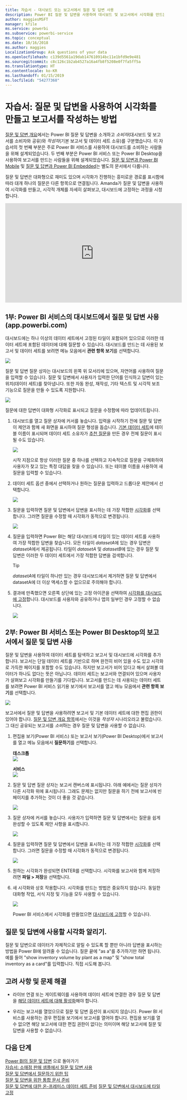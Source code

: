```yaml
---
title: 자습서 - 대시보드 또는 보고서에서 질문 및 답변 사용
description: Power BI 질문 및 답변을 사용하여 대시보드 및 보고서에서 시각화를 만드는 방법에 대한 자습서입니다.
author: maggiesMSFT
manager: kfile
ms.service: powerbi
ms.subservice: powerbi-service
ms.topic: conceptual
ms.date: 10/16/2018
ms.author: maggies
LocalizationGroup: Ask questions of your data
ms.openlocfilehash: c139d5561a19dab147610914bc11e1bfd9e9e481
ms.sourcegitcommit: c8c126c1b2ab4527a16a4fb8f5208e0f7fa5ff5a
ms.translationtype: HT
ms.contentlocale: ko-KR
ms.lasthandoff: 01/15/2019
ms.locfileid: "54277368"
---
```

# <a name="tutorial-how-to-use-qa-to-create-visualizations-and-build-reports"></a>자습서: 질문 및 답변을 사용하여 시각화를 만들고 보고서를 작성하는 방법
[질문 및 답변 개요](consumer/end-user-q-and-a.md)에서는 Power BI 질문 및 답변을 소개하고 *소비자*(대시보드 및 보고서를 소비자와 공유)와 *작성자*(기본 보고서 및 데이터 세트 소유)를 구분했습니다. 이 자습서의 첫 번째 부분은 주로 Power BI 서비스를 사용하여 대시보드를 소비하는 사람들을 위해 설계되었습니다. 두 번째 부분은 Power BI 서비스 또는 Power BI Desktop을 사용하여 보고서를 만드는 사람들을 위해 설계되었습니다. [질문 및 답변과 Power BI Mobile](consumer/mobile/mobile-apps-ios-qna.md) 및 [질문 및 답변과 Power BI Embedded](developer/qanda.md)는 별도의 문서에서 다룹니다.

질문 및 답변은 대화형으로 재미도 있으며 시각화가 진행하는 흥미로운 경로를 표시함에 따라 대개 하나의 질문은 다른 항목으로 연결됩니다. Amanda가 질문 및 답변을 사용하여 시각화를 만들고, 시각적 개체를 자세히 살펴보고, 대시보드에 고정하는 과정을 시청합니다.

<iframe width="560" height="315" src="https://www.youtube.com/embed/qMf7OLJfCz8?list=PL1N57mwBHtN0JFoKSR0n-tBkUJHeMP2cP" frameborder="0" allowfullscreen></iframe>

## <a name="part-1-use-qa-on-a-dashboard-in-power-bi-service-apppowerbicom"></a>1부: Power BI 서비스의 대시보드에서 질문 및 답변 사용(app.powerbi.com)
대시보드에는 하나 이상의 데이터 세트에서 고정된 타일이 포함되어 있으므로 이러한 데이터 세트에 포함된 데이터에 대해 질문할 수 있습니다. 대시보드를 만드는 데 사용된 보고서 및 데이터 세트를 보려면 메뉴 모음에서 **관련 항목 보기**를 선택합니다.

![](media/power-bi-tutorial-q-and-a/power-bi-view-related.png)

질문 및 답변 질문 상자는 대시보드의 왼쪽 위 모서리에 있으며, 자연어를 사용하여 질문을 입력할 수 있습니다. 질문 및 답변에서 사용자가 입력한 단어를 인식하고 답변이 있는 위치(데이터 세트)를 찾아냅니다. 또한 자동 완성, 재작성, 기타 텍스트 및 시각적 보조 기능으로 질문을 만들 수 있도록 지원합니다.

![](media/power-bi-tutorial-q-and-a/powerbi-qna.png)

질문에 대한 답변이 대화형 시각화로 표시되고 질문을 수정함에 따라 업데이트됩니다.

1. 대시보드를 열고 질문 상자에 커서를 놓습니다. 입력을 시작하기 전에 질문 및 답변이 제안과 함께 새 화면을 표시하여 질문 형성을 돕습니다. [기본 데이터 세트](service-get-data.md)에 테이블 이름이 표시되며 데이터 세트 소유자가 [추천 질문](service-q-and-a-create-featured-questions.md)을 만든 경우 전체 질문이 표시될 수도 있습니다.

   ![](media/power-bi-tutorial-q-and-a/powerbi-qna-cursor.png)

   시작 지점으로 항상 이러한 질문 중 하나를 선택하고 지속적으로 질문을 구체화하여 사용자가 찾고 있는 특정 대답을 찾을 수 있습니다. 또는 테이블 이름을 사용하여 새 질문을 입력할 수 있습니다.

2. 데이터 세트 옵션 중에서 선택하거나 원하는 질문을 입력하고 드롭다운 제안에서 선택합니다.

   ![](media/power-bi-tutorial-q-and-a/powerbi-qna-list.png)

3. 질문을 입력하면 질문 및 답변에서 답변을 표시하는 데 가장 적합한 [시각화](visuals/power-bi-visualization-types-for-reports-and-q-and-a.md)를 선택합니다. 그러면 질문을 수정할 때 시각화가 동적으로 변경됩니다.

   ![](media/power-bi-tutorial-q-and-a/powerbi-qna-viz.png)

4. 질문을 입력하면 Power BI는 해당 대시보드에 타일이 있는 데이터 세트를 사용하여 가장 적합한 답변을 찾습니다.  모든 타일이 *datasetA*에 있는 경우 답변은 *datasetA*에서 제공됩니다.  타일이 *datasetA* 및 *datasetB*에 있는 경우 질문 및 답변은 이러한 두 데이터 세트에서 가장 적합한 답변을 검색합니다.

   > [!TIP]
   > *datasetA*에 타일이 하나만 있는 경우 대시보드에서 제거하면 질문 및 답변에서 datasetA에 더 이상 액세스할 수 없으므로 주의해야 합니다.
   >
   >
5. 결과에 만족했으면 오른쪽 상단에 있는 고정 아이콘을 선택하여 [시각화를 대시보드에 고정](service-dashboard-pin-tile-from-q-and-a.md)합니다. 대시보드를 사용자와 공유하거나 앱의 일부인 경우 고정할 수 없습니다.

   ![](media/power-bi-tutorial-q-and-a/pbi_qna_finish-typing-question.jpg)

##    <a name="part-2-use-qa-in-a-report-in-power-bi-service-or-power-bi-desktop"></a>2부: Power BI 서비스 또는 Power BI Desktop의 보고서에서 질문 및 답변 사용

질문 및 답변을 사용하여 데이터 세트를 탐색하고 보고서 및 대시보드에 시각화를 추가합니다. 보고서는 단일 데이터 세트를 기반으로 하며 완전히 비어 있을 수도 있고 시각화로 가득한 페이지를 포함할 수도 있습니다. 하지만 보고서가 비어 있다고 해서 살펴볼 데이터가 하나도 없다는 뜻은 아닙니다. 데이터 세트는 보고서와 연결되어 있으며 사용자가 살펴보고 시각화를 만들기를 기다립니다.  보고서를 만드는 데 사용되는 데이터 세트를 보려면 Power BI 서비스 읽기용 보기에서 보고서를 열고 메뉴 모음에서 **관련 항목 보기**를 선택합니다.

![](media/power-bi-tutorial-q-and-a/power-bi-view-related.png)

보고서에서 질문 및 답변을 사용하려면 보고서 및 기본 데이터 세트에 대한 편집 권한이 있어야 합니다. [질문 및 답변 개요 항목](consumer/end-user-q-and-a.md)에서는 이것을 *작성자* 시나리오라고 불렀습니다. 그 대신 공유되는 보고서를 *소비*하는 경우 질문 및 답변을 사용할 수 없습니다.

1. 편집용 보기(Power BI 서비스) 또는 보고서 보기(Power BI Desktop)에서 보고서를 열고 메뉴 모음에서 **질문하기**를 선택합니다.

    **데스크톱**    
    ![](media/power-bi-tutorial-q-and-a/power-bi-desktop-question.png)

    **서비스**    
    ![](media/power-bi-tutorial-q-and-a/power-bi-service.png)

2. 질문 및 답변 질문 상자는 보고서 캔버스에 표시됩니다. 아래 예에서는 질문 상자가 다른 시각화 위에 표시됩니다. 그래도 문제는 없지만 질문을 하기 전에 보고서에 빈 페이지를 추가하는 것이 더 좋을 것 같습니다.

    ![](media/power-bi-tutorial-q-and-a/power-bi-ask-question.png)

3. 질문 상자에 커서를 놓습니다. 사용자가 입력하면 질문 및 답변에서는 질문을 쉽게 완성할 수 있도록 제안 사항을 표시합니다.

   ![](media/power-bi-tutorial-q-and-a/power-bi-q-and-a-suggestions.png)

4. 질문을 입력하면 질문 및 답변에서 답변을 표시하는 데 가장 적합한 [시각화](visuals/power-bi-visualization-types-for-reports-and-q-and-a.md)를 선택합니다. 그러면 질문을 수정할 때 시각화가 동적으로 변경됩니다.

   ![](media/power-bi-tutorial-q-and-a/power-bi-q-and-a-visual.png)

5. 원하는 시각화가 완성되면 ENTER를 선택합니다. 시각화를 보고서와 함께 저장하려면 **파일 > 저장**을 선택합니다.

6. 새 시각화와 상호 작용합니다. 시각화를 만드는 방법은 중요하지 않습니다. 동일한 대화형 작업, 서식 지정 및 기능을 모두 사용할 수 있습니다.

   ![](media/power-bi-tutorial-q-and-a/power-bi-q-and-a-ellipses.png)

   Power BI 서비스에서 시각화를 만들었으면 [대시보드에 고정](service-dashboard-pin-tile-from-q-and-a.md)할 수 있습니다.

## <a name="tell-qa-which-visualization-to-use"></a>질문 및 답변에 사용할 시각화 알리기.
질문 및 답변으로 데이터가 자체적으로 알릴 수 있도록 할 뿐만 아니라 답변을 표시하는 방법을 Power BI에 알려줄 수 있습니다. 질문 끝에 "as a"를 추가하기만 하면 됩니다.  예를 들어 "show inventory volume by plant as a map" 및 "show total inventory as a card"를 입력합니다.  직접 시도해 봅니다.

##  <a name="considerations-and-troubleshooting"></a>고려 사항 및 문제 해결
- 라이브 연결 또는 게이트웨이를 사용하여 데이터 세트에 연결한 경우 질문 및 답변을 [해당 데이터 세트에 대해 활성화](service-q-and-a-direct-query.md)해야 합니다.

- 우리는 보고서를 열었으므로 질문 및 답변 옵션이 표시되지 않습니다. Power BI 서비스를 사용하는 경우 편집용 보기에서 보고서를 열어야 합니다. 편집용 보기를 열 수 없으면 해당 보고서에 대한 편집 권한이 없다는 의미이며 해당 보고서에 질문 및 답변을 사용할 수 없습니다.

## <a name="next-steps"></a>다음 단계
[Power BI의 질문 및 답변](consumer/end-user-q-and-a.md) 으로 돌아가기  
[자습서: 소매점 판매 샘플에서 질문 및 답변 사용](power-bi-visualization-introduction-to-q-and-a.md)   
[질문 및 답변에서 질문하기 위한 팁](consumer/end-user-q-and-a-tips.md)   
[질문 및 답변을 위한 통합 문서 준비](service-prepare-data-for-q-and-a.md)  
[질문 및 답변에 대한 온-프레미스 데이터 세트 준비](service-q-and-a-direct-query.md)
[질문 및 답변에서 대시보드에 타일 고정](service-dashboard-pin-tile-from-q-and-a.md)
